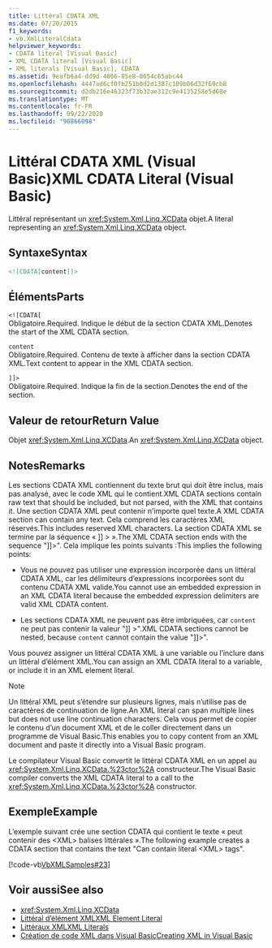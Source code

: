 ```yaml
---
title: Littéral CDATA XML
ms.date: 07/20/2015
f1_keywords:
- vb.XmlLiteralCdata
helpviewer_keywords:
- CDATA literal [Visual Basic]
- XML CDATA literal [Visual Basic]
- XML literals [Visual Basic], CDATA
ms.assetid: 9eafb6a4-dd9d-4866-85e8-0654c65abc44
ms.openlocfilehash: 4447ad6cf0fb251b0d2d1387c109b06d32f69cb8
ms.sourcegitcommit: d2db216e46323f73b32ae312c9e4135258e5d68e
ms.translationtype: MT
ms.contentlocale: fr-FR
ms.lasthandoff: 09/22/2020
ms.locfileid: "90866098"
---
```

# <a name="xml-cdata-literal-visual-basic"></a><span data-ttu-id="06df7-102">Littéral CDATA XML (Visual Basic)</span><span class="sxs-lookup"><span data-stu-id="06df7-102">XML CDATA Literal (Visual Basic)</span></span>

<span data-ttu-id="06df7-103">Littéral représentant un <xref:System.Xml.Linq.XCData> objet.</span><span class="sxs-lookup"><span data-stu-id="06df7-103">A literal representing an <xref:System.Xml.Linq.XCData> object.</span></span>  
  
## <a name="syntax"></a><span data-ttu-id="06df7-104">Syntaxe</span><span class="sxs-lookup"><span data-stu-id="06df7-104">Syntax</span></span>  
  
```xml  
<![CDATA[content]]>  
```  
  
## <a name="parts"></a><span data-ttu-id="06df7-105">Éléments</span><span class="sxs-lookup"><span data-stu-id="06df7-105">Parts</span></span>  

 `<![CDATA[`  
 <span data-ttu-id="06df7-106">Obligatoire.</span><span class="sxs-lookup"><span data-stu-id="06df7-106">Required.</span></span> <span data-ttu-id="06df7-107">Indique le début de la section CDATA XML.</span><span class="sxs-lookup"><span data-stu-id="06df7-107">Denotes the start of the XML CDATA section.</span></span>  
  
 `content`  
 <span data-ttu-id="06df7-108">Obligatoire.</span><span class="sxs-lookup"><span data-stu-id="06df7-108">Required.</span></span> <span data-ttu-id="06df7-109">Contenu de texte à afficher dans la section CDATA XML.</span><span class="sxs-lookup"><span data-stu-id="06df7-109">Text content to appear in the XML CDATA section.</span></span>  
  
 `]]>`  
 <span data-ttu-id="06df7-110">Obligatoire.</span><span class="sxs-lookup"><span data-stu-id="06df7-110">Required.</span></span> <span data-ttu-id="06df7-111">Indique la fin de la section.</span><span class="sxs-lookup"><span data-stu-id="06df7-111">Denotes the end of the section.</span></span>  
  
## <a name="return-value"></a><span data-ttu-id="06df7-112">Valeur de retour</span><span class="sxs-lookup"><span data-stu-id="06df7-112">Return Value</span></span>  

 <span data-ttu-id="06df7-113">Objet <xref:System.Xml.Linq.XCData>.</span><span class="sxs-lookup"><span data-stu-id="06df7-113">An <xref:System.Xml.Linq.XCData> object.</span></span>  
  
## <a name="remarks"></a><span data-ttu-id="06df7-114">Notes</span><span class="sxs-lookup"><span data-stu-id="06df7-114">Remarks</span></span>  

 <span data-ttu-id="06df7-115">Les sections CDATA XML contiennent du texte brut qui doit être inclus, mais pas analysé, avec le code XML qui le contient.</span><span class="sxs-lookup"><span data-stu-id="06df7-115">XML CDATA sections contain raw text that should be included, but not parsed, with the XML that contains it.</span></span> <span data-ttu-id="06df7-116">Une section CDATA XML peut contenir n’importe quel texte.</span><span class="sxs-lookup"><span data-stu-id="06df7-116">A XML CDATA section can contain any text.</span></span> <span data-ttu-id="06df7-117">Cela comprend les caractères XML réservés.</span><span class="sxs-lookup"><span data-stu-id="06df7-117">This includes reserved XML characters.</span></span> <span data-ttu-id="06df7-118">La section CDATA XML se termine par la séquence « ]] > ».</span><span class="sxs-lookup"><span data-stu-id="06df7-118">The XML CDATA section ends with the sequence "]]>".</span></span> <span data-ttu-id="06df7-119">Cela implique les points suivants :</span><span class="sxs-lookup"><span data-stu-id="06df7-119">This implies the following points:</span></span>  
  
- <span data-ttu-id="06df7-120">Vous ne pouvez pas utiliser une expression incorporée dans un littéral CDATA XML, car les délimiteurs d’expressions incorporées sont du contenu CDATA XML valide.</span><span class="sxs-lookup"><span data-stu-id="06df7-120">You cannot use an embedded expression in an XML CDATA literal because the embedded expression delimiters are valid XML CDATA content.</span></span>  
  
- <span data-ttu-id="06df7-121">Les sections CDATA XML ne peuvent pas être imbriquées, car `content` ne peut pas contenir la valeur "]] >".</span><span class="sxs-lookup"><span data-stu-id="06df7-121">XML CDATA sections cannot be nested, because `content` cannot contain the value "]]>".</span></span>  
  
 <span data-ttu-id="06df7-122">Vous pouvez assigner un littéral CDATA XML à une variable ou l’inclure dans un littéral d’élément XML.</span><span class="sxs-lookup"><span data-stu-id="06df7-122">You can assign an XML CDATA literal to a variable, or include it in an XML element literal.</span></span>  
  
> [!NOTE]
> <span data-ttu-id="06df7-123">Un littéral XML peut s’étendre sur plusieurs lignes, mais n’utilise pas de caractères de continuation de ligne.</span><span class="sxs-lookup"><span data-stu-id="06df7-123">An XML literal can span multiple lines but does not use line continuation characters.</span></span> <span data-ttu-id="06df7-124">Cela vous permet de copier le contenu d’un document XML et de le coller directement dans un programme de Visual Basic.</span><span class="sxs-lookup"><span data-stu-id="06df7-124">This enables you to copy content from an XML document and paste it directly into a Visual Basic program.</span></span>  
  
 <span data-ttu-id="06df7-125">Le compilateur Visual Basic convertit le littéral CDATA XML en un appel au <xref:System.Xml.Linq.XCData.%23ctor%2A> constructeur.</span><span class="sxs-lookup"><span data-stu-id="06df7-125">The Visual Basic compiler converts the XML CDATA literal to a call to the <xref:System.Xml.Linq.XCData.%23ctor%2A> constructor.</span></span>  
  
## <a name="example"></a><span data-ttu-id="06df7-126">Exemple</span><span class="sxs-lookup"><span data-stu-id="06df7-126">Example</span></span>  

 <span data-ttu-id="06df7-127">L’exemple suivant crée une section CDATA qui contient le texte « peut contenir des \<XML> balises littérales ».</span><span class="sxs-lookup"><span data-stu-id="06df7-127">The following example creates a CDATA section that contains the text "Can contain literal \<XML> tags".</span></span>  
  
 [!code-vb[VbXMLSamples#23](~/samples/snippets/visualbasic/VS_Snippets_VBCSharp/VbXMLSamples/VB/XMLSamples11.vb#23)]  
  
## <a name="see-also"></a><span data-ttu-id="06df7-128">Voir aussi</span><span class="sxs-lookup"><span data-stu-id="06df7-128">See also</span></span>

- <xref:System.Xml.Linq.XCData>
- [<span data-ttu-id="06df7-129">Littéral d’élément XML</span><span class="sxs-lookup"><span data-stu-id="06df7-129">XML Element Literal</span></span>](xml-element-literal.md)
- [<span data-ttu-id="06df7-130">Littéraux XML</span><span class="sxs-lookup"><span data-stu-id="06df7-130">XML Literals</span></span>](index.md)
- [<span data-ttu-id="06df7-131">Création de code XML dans Visual Basic</span><span class="sxs-lookup"><span data-stu-id="06df7-131">Creating XML in Visual Basic</span></span>](../../programming-guide/language-features/xml/creating-xml.md)
